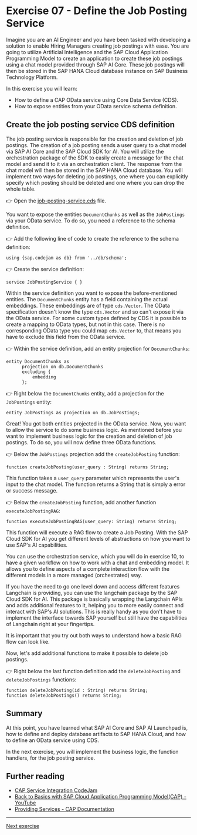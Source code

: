 # Exercise 07 - Define the Job Posting Service

Imagine you are an AI Engineer and you have been tasked with developing a solution to enable Hiring Managers creating job postings with ease. You are going to utilize Artificial Intelligence and the SAP Cloud Application Programming Model to create an application to create these job postings using a chat model provided through SAP AI Core. These job postings will then be stored in the SAP HANA Cloud database instance on SAP Business Technology Platform.

In this exercise you will learn:

- How to define a CAP OData service using Core Data Service (CDS).
- How to expose entities from your OData service schema definition.

## Create the job posting service CDS definition

The job posting service is responsible for the creation and deletion of job postings. The creation of a job posting sends a user query to a chat model via SAP AI Core and the SAP Cloud SDK for AI. You will utilize the orchestration package of the SDK to easily create a message for the chat model and send it to it via an orchestration client. The response from the chat model will then be stored in the SAP HANA Cloud database. You will implement two ways for deleting job postings, one where you can explicitly specify which posting should be deleted and one where you can drop the whole table.

👉 Open the [job-posting-service.cds](../../project/job-posting-service/srv/job-posting-service.cds) file.

You want to expose the entities `DocumentChunks` as well as the `JobPostings` via your OData service. To do so, you need a reference to the schema definition.

👉 Add the following line of code to create the reference to the schema definition:

```CDS
using {sap.codejam as db} from '../db/schema';
```

👉 Create the service definition:

```CDS
service JobPostingService { }
```

Within the service definition you want to expose the before-mentioned entities. The `DocumentChunks` entity has a field containing the actual embeddings. These embeddings are of type `cds.Vector`. The OData specification doesn't know the type `cds.Vector` and so can't expose it via the OData service. For some custom types defined by CDS it is possible to create a mapping to OData types, but not in this case. There is no corresponding OData type you could map `cds.Vector` to, that means you have to exclude this field from the OData service.

👉 Within the service definition, add an entity projection for `DocumentChunks`:

```CDS
entity DocumentChunks as
      projection on db.DocumentChunks
      excluding {
          embedding
      };
```

👉 Right below the `DocumentChunks` entity, add a projection for the `JobPostings` entity:

```CDS
entity JobPostings as projection on db.JobPostings;
```

Great! You got both entities projected in the OData service. Now, you want to allow the service to do some business logic. As mentioned before you want to implement business logic for the creation and deletion of job postings. To do so, you will now define three OData functions.

👉 Below the `JobPostings` projection add the `createJobPosting` function:

```CDS
function createJobPosting(user_query : String) returns String;
```

This function takes a `user_query` parameter which represents the user's input to the chat model. The function returns a String that is simply a error or success message.

👉 Below the `createJobPosting` function, add another function `executeJobPostingRAG`:

```CDS
function executeJobPostingRAG(user_query: String) returns String;
```

This function will execute a RAG flow to create a Job Posting. With the SAP Cloud SDK for AI you get different levels of abstractions on how you want to use SAP's AI capabilities.

You can use the orchestration service, which you will do in exercise 10, to have a given workflow on how to work with a chat and embedding model. It allows you to define aspects of a complete interaction flow with the different models in a more managed (orchestrated) way. 

If you have the need to go one level down and access different features Langchain is providing, you can use the langchain package by the SAP Cloud SDK for AI. This package is basically wrapping the Langchain APIs and adds additional features to it, helping you to more easily connect and interact with SAP's AI solutions. This is really handy as you don't have to implement the interface towards SAP yourself but still have the capabilities of Langchain right at your fingertips.

It is important that you try out both ways to understand how a basic RAG flow can look like.

Now, let's add additional functions to make it possible to delete job postings.

👉 Right below the last function definition add the `deleteJobPosting` and `deleteJobPostings` functions:

```CDS
function deleteJobPosting(id : String) returns String;
function deleteJobPostings() returns String;
```

## Summary

At this point, you have learned what SAP AI Core and SAP AI Launchpad is, how to define and deploy database artifacts to SAP HANA Cloud, and how to define an OData service using CDS.

In the next exercise, you will implement the business logic, the function handlers, for the job posting service.

## Further reading

- [CAP Service Integration CodeJam](https://github.com/SAP-samples/cap-service-integration-codejam)
- [Back to Basics with SAP Cloud Application Programming Model(CAP) - YouTube](https://youtube.com/playlist?list=PL6RpkC85SLQABOpzhd7WI-hMpy99PxUo0&si=V9Rqcbg84UGLQOi-)
- [Providing Services - CAP Documentation](https://cap.cloud.sap/docs/guides/providing-services#providing-services)

---

[Next exercise](../08-implement-job-posting-serivce/README.md)
